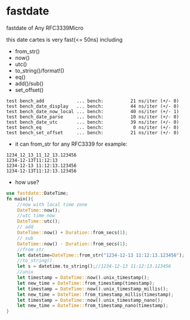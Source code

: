 # fastdate
fastdate of Any RFC3339Micro

this date cartes is very fast(<= 50ns) including 
* from_str()
* now()
* utc()
* to_string()/format!()
* eq()
* add()/sub()
* set_offset()

```log
test bench_add            ... bench:          21 ns/iter (+/- 0)
test bench_date_display   ... bench:          44 ns/iter (+/- 0)
test bench_date_now_local ... bench:          40 ns/iter (+/- 1)
test bench_date_parse     ... bench:          10 ns/iter (+/- 0)
test bench_date_utc       ... bench:          39 ns/iter (+/- 0)
test bench_eq             ... bench:           0 ns/iter (+/- 0)
test bench_set_offset     ... bench:          21 ns/iter (+/- 0)
```

* it can from_str for any RFC3339
for example:
```log
1234_12_13_11_12_13.123456
1234-12-13T11:12:13
1234-12-13 11:12:13.123456
1234-12-13T11:12:13.123456
```

* how use?
```rust
use fastdate::DateTime;
fn main(){
    //now with local time zone
    DateTime::now();
    //utc time now
    DateTime::utc();
    // add
    DateTime::now() + Duration::from_secs(1);
    // sub
    DateTime::now() - Duration::from_secs(1);
    //from str
    let datetime=DateTime::from_str("1234-12-13 11:12:13.123456");
    //to_string()
    let s = datetime.to_string();//1234-12-13 11:12:13.123456
    //unix
    let timestamp = DateTime::now().unix_timestamp();
    let new_time = DateTime::from_timestamp(timestamp);
    let timestamp = DateTime::now().unix_timestamp_millis();
    let new_time = DateTime::from_timestamp_millis(timestamp);
    let timestamp = DateTime::now().unix_timestamp_nano();
    let new_time = DateTime::from_timestamp_nano(timestamp);
}
```
